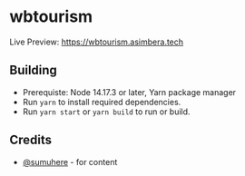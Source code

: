 # wbtourism

Live Preview: <https://wbtourism.asimbera.tech>

## Building

- Prerequiste: Node 14.17.3 or later, Yarn package manager
- Run `yarn` to install required dependencies.
- Run `yarn start` or `yarn build` to run or build.

## Credits

- [@sumuhere](https://github.com/sumuhere) - for content
